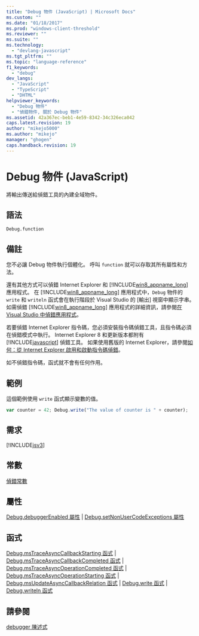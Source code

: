 ```yaml
---
title: "Debug 物件 (JavaScript) | Microsoft Docs"
ms.custom: ""
ms.date: "01/18/2017"
ms.prod: "windows-client-threshold"
ms.reviewer: ""
ms.suite: ""
ms.technology: 
  - "devlang-javascript"
ms.tgt_pltfrm: ""
ms.topic: "language-reference"
f1_keywords: 
  - "debug"
dev_langs: 
  - "JavaScript"
  - "TypeScript"
  - "DHTML"
helpviewer_keywords: 
  - "Debug 物件"
  - "偵錯物件, 關於 Debug 物件"
ms.assetid: 42a367ec-beb1-4e59-8342-34c326eca042
caps.latest.revision: 19
author: "mikejo5000"
ms.author: "mikejo"
manager: "ghogen"
caps.handback.revision: 19
---
```

# Debug 物件 (JavaScript)
將輸出傳送給偵錯工具的內建全域物件。  
  
## 語法  
  
```  
Debug.function  
```  
  
## 備註  
 您不必讓 Debug 物件執行個體化。 呼叫 `function` 就可以存取其所有屬性和方法。  
  
 還有其他方式可以偵錯 Internet Explorer 和 [!INCLUDE[win8_appname_long](../../javascript/includes/win8-appname-long-md.md)] 應用程式。 在 [!INCLUDE[win8_appname_long](../../javascript/includes/win8-appname-long-md.md)] 應用程式中，`Debug` 物件的 `write` 和 `writeln` 函式會在執行階段於 Visual Studio 的 \[輸出\] 視窗中顯示字串。 如需偵錯 [!INCLUDE[win8_appname_long](../../javascript/includes/win8-appname-long-md.md)] 應用程式的詳細資訊，請參閱[在 Visual Studio 中偵錯應用程式](../Topic/Debug%20Store%20apps%20in%20Visual%20Studio.md)。  
  
 若要偵錯 Internet Explorer 指令碼，您必須安裝指令碼偵錯工具，且指令碼必須在偵錯模式中執行。 Internet Explorer 8 和更新版本都附有 [!INCLUDE[javascript](../../javascript/includes/javascript-md.md)] 偵錯工具。 如果使用舊版的 Internet Explorer，請參閱[如何：從 Internet Explorer 啟用和啟動指令碼偵錯](http://go.microsoft.com/fwlink/?LinkId=133801)。  
  
 如不偵錯指令碼，函式就不會有任何作用。  
  
## 範例  
 這個範例使用 `write` 函式顯示變數的值。  
  
```javascript  
var counter = 42; Debug.write("The value of counter is " + counter);  
```  
  
## 需求  
 [!INCLUDE[jsv3](../../javascript/reference/includes/jsv3-md.md)]  
  
## 常數  
 [偵錯常數](../../javascript/reference/debug-constants.md)  
  
## 屬性  
 [Debug.debuggerEnabled 屬性](../../javascript/reference/debug-debuggerenabled-property.md) &#124; [Debug.setNonUserCodeExceptions 屬性](../../javascript/reference/debug-setnonusercodeexceptions-property.md)  
  
## 函式  
 [Debug.msTraceAsyncCallbackStarting 函式](../../javascript/reference/debug-mstraceasynccallbackstarting-function.md) &#124; [Debug.msTraceAsyncCallbackCompleted 函式](../../javascript/reference/debug-mstraceasynccallbackcompleted-function.md) &#124; [Debug.msTraceAsyncOperationCompleted 函式](../../javascript/reference/debug-mstraceasyncoperationcompleted-function.md) &#124; [Debug.msTraceAsyncOperationStarting 函式](../../javascript/reference/debug-mstraceasyncoperationstarting-function.md) &#124; [Debug.msUpdateAsyncCallbackRelation 函式](../../javascript/reference/debug-msupdateasynccallbackrelation-function.md) &#124; [Debug.write 函式](../../javascript/reference/debug-write-function-javascript.md) &#124; [Debug.writeln 函式](../../javascript/reference/debug-writeln-function-javascript.md)  
  
## 請參閱  
 [debugger 陳述式](../../javascript/reference/debugger-statement-javascript.md)